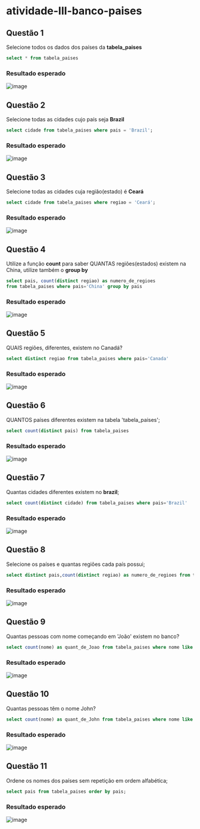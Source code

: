 # atividade-III-banco-paises
## Questão 1
Selecione todos os dados dos países da **tabela_paises**<p>
```SQL
select * from tabela_paises
```
### Resultado esperado
![image](https://github.com/DavidSSF/atividade-III-banco-paises/assets/117132755/e3a8b86a-03c3-4ec1-b114-8d6a8eb1addc)

## Questão 2
Selecione todas as cidades cujo país seja **Brazil**
```SQL
select cidade from tabela_paises where pais = 'Brazil';
```
### Resultado esperado
![image](https://github.com/DavidSSF/atividade-III-banco-paises/assets/117132755/65b1531f-50c2-4c42-adf8-7d4d89208fe0)

## Questão 3
Selecione todas as cidades cuja região(estado) é **Ceará**
```SQL
select cidade from tabela_paises where regiao = 'Ceará';
```
### Resultado esperado
![image](https://github.com/DavidSSF/atividade-III-banco-paises/assets/117132755/e0ade35a-9508-405b-8382-e5a9c16fb63e)


## Questão 4
Utilize a função **count** para saber QUANTAS regiões(estados) existem na China, utilize também o **group by**
```SQL
select pais, count(distinct regiao) as numero_de_regioes
from tabela_paises where pais='China' group by pais
```
### Resultado esperado
![image](https://github.com/DavidSSF/atividade-III-banco-paises/assets/117132755/c6cb813d-a375-4d4c-908c-13ee56f7b070)

## Questão 5
QUAIS regiões, diferentes, existem no Canadá?
```SQL
select distinct regiao from tabela_paises where pais='Canada'
```
### Resultado esperado
![image](https://github.com/DavidSSF/atividade-III-banco-paises/assets/117132755/dac4519b-1451-4a41-b67a-d2e0e3a88c6c)

## Questão 6
QUANTOS países diferentes existem na tabela 'tabela_paises';
```SQL
select count(distinct pais) from tabela_paises
```
### Resultado esperado
![image](https://github.com/DavidSSF/atividade-III-banco-paises/assets/117132755/f392e4ea-222e-44db-b3f6-56e7e552dcd8)

## Questão 7
Quantas cidades diferentes existem no **brazil**;
```SQL
select count(distinct cidade) from tabela_paises where pais='Brazil'
```
### Resultado esperado
![image](https://github.com/DavidSSF/atividade-III-banco-paises/assets/117132755/65ac9867-80b4-4f27-ac33-3f75e560c545)

## Questão 8
Selecione os países e quantas regiões cada país possui;
```SQL
select distinct pais,count(distinct regiao) as numero_de_regioes from tabela_paises group by pais
```
### Resultado esperado
![image](https://github.com/DavidSSF/atividade-III-banco-paises/assets/117132755/932e05f8-4ea3-4f17-a248-8f9eff391c72)

## Questão 9
Quantas pessoas com nome começando em 'João' existem no banco?
```SQL
select count(nome) as quant_de_Joao from tabela_paises where nome like 'João%'
```
### Resultado esperado
![image](https://github.com/DavidSSF/atividade-III-banco-paises/assets/117132755/82f76c77-88ad-416d-a8a1-8e7064a9f53c)


## Questão 10
Quantas pessoas têm o nome John?
```SQL
select count(nome) as quant_de_John from tabela_paises where nome like '% John %'
```
### Resultado esperado
![image](https://github.com/DavidSSF/atividade-III-banco-paises/assets/117132755/7c074198-ca8c-4149-8f4d-08544b1b6c16)

## Questão 11
Ordene os nomes dos países sem repetição em ordem alfabética;
```SQL
select pais from tabela_paises order by pais;
```
### Resultado esperado
![image](https://github.com/DavidSSF/atividade-III-banco-paises/assets/117132755/5f18f5df-fad0-4c15-ab14-964b8bb4811a)
